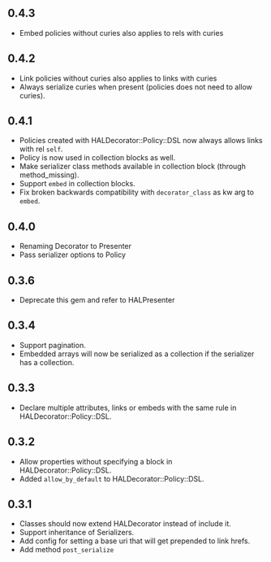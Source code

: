 ## 0.4.3
 * Embed policies without curies also applies to rels with curies
## 0.4.2
 * Link policies without curies also applies to links with curies
 * Always serialize curies when present (policies does not need to allow curies).
## 0.4.1
 * Policies created with HALDecorator::Policy::DSL now always allows links with rel `self`.
 * Policy is now used in collection blocks as well.
 * Make serializer class methods available in collection block (through method_missing).
 * Support `embed` in collection blocks.
 * Fix broken backwards compatibility with `decorator_class` as kw arg to `embed`.
## 0.4.0
 * Renaming Decorator to Presenter
 * Pass serializer options to Policy
## 0.3.6
 * Deprecate this gem and refer to HALPresenter
## 0.3.4
 * Support pagination.
 * Embedded arrays will now be serialized as a collection if the serializer has a collection.
## 0.3.3
 * Declare multiple attributes, links or embeds with the same rule in HALDecorator::Policy::DSL.
## 0.3.2
 * Allow properties without specifying a block in HALDecorator::Policy::DSL.
 * Added `allow_by_default` to HALDecorator::Policy::DSL.
## 0.3.1
 * Classes should now extend HALDecorator instead of include it.
 * Support inheritance of Serializers.
 * Add config for setting a base uri that will get prepended to link hrefs.
 * Add method `post_serialize`
